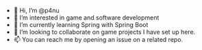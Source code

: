- 👋 Hi, I’m @p4nu
- 👀 I’m interested in game and software development
- 🌱 I’m currently learning Spring with Spring Boot 
- 💞️ I’m looking to collaborate on game projects I have set up here. 
- 📫 You can reach me by opening an issue on a related repo. 

<!---
p4nu/p4nu is a ✨ special ✨ repository because its `README.md` (this file) appears on your GitHub profile.
You can click the Preview link to take a look at your changes.
--->
